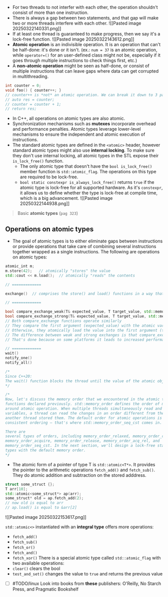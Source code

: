 - For two threads to not interfer with each other, the operation shouldn't consist of more than one instruction.
- There is always a gap between two statements, and that gap will make two or more threads interfere with each other.
![[Pasted image 20250322140331.png]]
- If at least one thread is guaranteed to make progress, then we say it's a lock-free function.
![[Pasted image 20250322143612.png]]
- **Atomic operation** is an indivisible operation. It is an operation that can't be half-done: it's done or it isn't. (ex.: `num = 37` is an atomic operation, while `operator=()` for an user-defined class might not be, especially if it goes through multiple instructions to check things first, etc.) 
- A **non-atomic operation** might be seen as half-done, or consist of multiple instructions that can leave gaps where data can get corrupted in multithreading. 
```c++
int counter = 0;
void foo() { counter++; }
// counter++ is *not* an atomic operation. We can break it down to 3 parts:
// auto res = counter;
// counter = counter + 1;
// return res;
```
- In C++, all operations on atomic types are also atomic.
- Synchronization mechanisms such as **mutexes** incorporate overhead and performance penalties. Atomic types leverage lower-level mechanisms to ensure the independent and atomic execution of instructions. 
- The standard atomic types are defined in the `<atomic>` header, however standard atomic types might also use **internal locking**. To make sure they don't use internal locking, all atomic types in the STL expose their `is_lock_free()` function.
	- The only atomic type that doesn't have the `bool is_lock_free()` member function is `std::atomic_flag`. The operations on this type are required to be lock-free. 
	- `bool static constexpr is_always_lock_free()` returns `true` if the atomic type is lock-free for all supported hardware. As it's `constexpr`, it allows us to define whether the type is lock-free at compile time, which is a big advancement.
![[Pasted image 20250322144938.png]]
> Basic **atomic types** (`pag 323`)

## Operations on atomic types
- The goal of atomic types is to either eliminate gaps between instructions or provide operations that take care of combining several instructions together wrapped as a single instructions. The following are operations on atomic types:
```c++
atomic_int m;
m.store(42);   // atomically "stores" the value
std::cout << m.load();  // atomically "reads" the contents

// =============

exchange()  // comprises the store() and load() functions in a way that atomically replaces the value with the provided argument and atomically obtains the previous value

// =============

bool compare_exchange_weak(T& expected_value, T target_value, std::memory_order order = std::memory_order_seq_cst) noexcept; 
bool compare_exchange_strong(T& expected_value, T target_value, std::memory_order order = std::memory_order_seq_cst) noexcept;
// Both compare_exchange functions operate similarly
// They compare the first argument (expected_value) with the atomic variable and if they are equal, replace the variable with the second argument (target_value). 
// Otherwise, they atomically load the value into the first argument (that's why it is passed by reference). 
// The difference between weak and strong exchanges is that compare_exchange_weak() is allowed to fail falsely (called a **spurious failure**), that is, even when expected_value is equal to the underlying value, the function treats them as not equal. 
// That's done because on some platforms it leads to increased performance.

// =============
wait()
notify_one()
notify_all()

/*
Since C++20:
The wait() function blocks the thread until the value of the atomic object modifies. It takes an argument to compare with the value of the atomic object. If the values are equal, it blocks the thread. To manually unblock the thread, we can call notify_one() or notify_all(). The difference between them is that notify_one() unblocks at least one blocked operation, while notify_all() unblocks all such operations.
*/

/*
Now, let's discuss the memory order that we encountered in the atomic type member
functions declared previously. std::memory_order defines the order of memory accesses
around atomic operation. When multiple threads simultaneously read and write to
variables, a thread can read the changes in an order different from the order in which
another thread stored them. The default order for atomic operations is sequentially
consistent ordering – that's where std::memory_order_seq_cst comes in. 

There are
several types of orders, including memory_order_relaxed, memory_order_consume,
memory_order_acquire, memory_order_release, memory_order_acq_rel, and
memory_order_seq_cst. In the next section, we'll design a lock-free stack that uses atomic
types with the default memory order.
*/
```
- The atomic form of a pointer of type T is `std::atomic<T*>`. It provides the pointer to the arithmetic operations `fetch_add()` and `fetch_sub()`. They do atomic addition and subtraction on the stored adddress.
```c++
struct some_struct {};
T arr[10];
std::atomic<some_struct*> ap(arr);
some_struct* old = ap.fetch_add(2);
// now old is equal to arr
// ap.load() is equal to &arr[2]
```
![[Pasted image 20250322153617.png]]
> 

  `std::atomic<>` instantiated with an **integral type** offers more operations:
- `fetch_add()`
- `fetch_sub()`
- `fetch_or()`
- `fetch_and()`
- `fetch_xor()`
There is a special atomic type called `std::atomic_flag` with two available operations:
- `clear()` clears the bool
- `test_and_set()` changes the value to `true` and returns the previous value

- [ ] #TODO/linux Look into books from **these** publishers: O'Reilly, No Starch Press, and Pragmatic Bookshelf